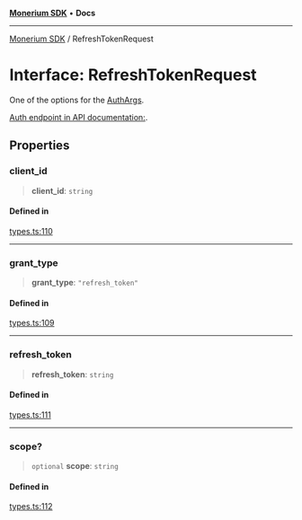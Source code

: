 [**Monerium SDK**](../README.md) • **Docs**

***

[Monerium SDK](../README.md) / RefreshTokenRequest

# Interface: RefreshTokenRequest

One of the options for the [AuthArgs](../type-aliases/AuthArgs.md).

[Auth endpoint in API documentation:](https://monerium.dev/api-docs#operation/auth).

## Properties

### client\_id

> **client\_id**: `string`

#### Defined in

[types.ts:110](https://github.com/monerium/js-monorepo/blob/62e0077f6672014c8c720b1b4b4f6d6fcc529502/packages/sdk/src/types.ts#L110)

***

### grant\_type

> **grant\_type**: `"refresh_token"`

#### Defined in

[types.ts:109](https://github.com/monerium/js-monorepo/blob/62e0077f6672014c8c720b1b4b4f6d6fcc529502/packages/sdk/src/types.ts#L109)

***

### refresh\_token

> **refresh\_token**: `string`

#### Defined in

[types.ts:111](https://github.com/monerium/js-monorepo/blob/62e0077f6672014c8c720b1b4b4f6d6fcc529502/packages/sdk/src/types.ts#L111)

***

### scope?

> `optional` **scope**: `string`

#### Defined in

[types.ts:112](https://github.com/monerium/js-monorepo/blob/62e0077f6672014c8c720b1b4b4f6d6fcc529502/packages/sdk/src/types.ts#L112)
